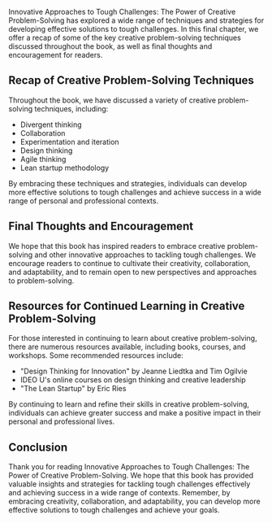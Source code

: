 

Innovative Approaches to Tough Challenges: The Power of Creative Problem-Solving has explored a wide range of techniques and strategies for developing effective solutions to tough challenges. In this final chapter, we offer a recap of some of the key creative problem-solving techniques discussed throughout the book, as well as final thoughts and encouragement for readers.

Recap of Creative Problem-Solving Techniques
--------------------------------------------

Throughout the book, we have discussed a variety of creative problem-solving techniques, including:

* Divergent thinking
* Collaboration
* Experimentation and iteration
* Design thinking
* Agile thinking
* Lean startup methodology

By embracing these techniques and strategies, individuals can develop more effective solutions to tough challenges and achieve success in a wide range of personal and professional contexts.

Final Thoughts and Encouragement
--------------------------------

We hope that this book has inspired readers to embrace creative problem-solving and other innovative approaches to tackling tough challenges. We encourage readers to continue to cultivate their creativity, collaboration, and adaptability, and to remain open to new perspectives and approaches to problem-solving.

Resources for Continued Learning in Creative Problem-Solving
------------------------------------------------------------

For those interested in continuing to learn about creative problem-solving, there are numerous resources available, including books, courses, and workshops. Some recommended resources include:

* "Design Thinking for Innovation" by Jeanne Liedtka and Tim Ogilvie
* IDEO U's online courses on design thinking and creative leadership
* "The Lean Startup" by Eric Ries

By continuing to learn and refine their skills in creative problem-solving, individuals can achieve greater success and make a positive impact in their personal and professional lives.

Conclusion
----------

Thank you for reading Innovative Approaches to Tough Challenges: The Power of Creative Problem-Solving. We hope that this book has provided valuable insights and strategies for tackling tough challenges effectively and achieving success in a wide range of contexts. Remember, by embracing creativity, collaboration, and adaptability, you can develop more effective solutions to tough challenges and achieve your goals.

